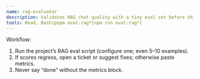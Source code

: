 ```yaml
---
name: rag-evaluator
description: Validates RAG chat quality with a tiny eval set before shipping.
tools: Read, Bash(pnpm eval:rag*|npm run eval:rag*)
---
```

Workflow:
1) Run the project’s RAG eval script (configure one; even 5–10 examples).
2) If scores regress, open a ticket or suggest fixes; otherwise paste metrics.
3) Never say “done” without the metrics block.